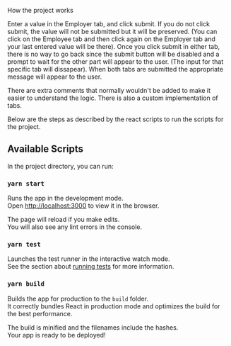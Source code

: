 How the project works

Enter a value in the Employer tab, and click submit. If you do not click submit, the value will not be submitted but it 
will be preserved. (You can click on the Employee tab and then click again on the Employer tab and your last entered
value will be there). Once you click submit in either tab, there is no way to go back since the submit button will be
disabled and a prompt to wait for the other part will appear to the user. (The input for that specific tab will dissapear).
When both tabs are submitted the appropriate message will appear to the user.

There are extra comments that normally wouldn't be added to make it easier to understand the logic. There is 
also a custom implementation of tabs.

Below are the steps as described by the react scripts to run the scripts for the project. 
## Available Scripts

In the project directory, you can run:

### `yarn start`

Runs the app in the development mode.<br />
Open [http://localhost:3000](http://localhost:3000) to view it in the browser.

The page will reload if you make edits.<br />
You will also see any lint errors in the console.

### `yarn test`

Launches the test runner in the interactive watch mode.<br />
See the section about [running tests](https://facebook.github.io/create-react-app/docs/running-tests) for more information.

### `yarn build`

Builds the app for production to the `build` folder.<br />
It correctly bundles React in production mode and optimizes the build for the best performance.

The build is minified and the filenames include the hashes.<br />
Your app is ready to be deployed!